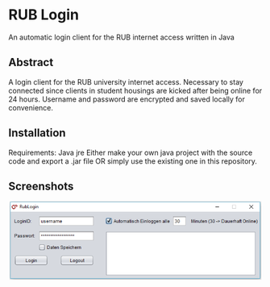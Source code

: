 # RUB Login
An automatic login client for the RUB internet access written in Java

## Abstract
A login client for the RUB university internet access. 
Necessary to stay connected since clients in student housings are kicked after being online for 24 hours. Username and password are encrypted and
saved locally for convenience.

## Installation
Requirements: Java jre
Either make your own java project with the source code and export a .jar file OR simply use the existing one in this repository.

## Screenshots
<p align="center">
	<img src="img/screenshot.png" width="500">
</p>